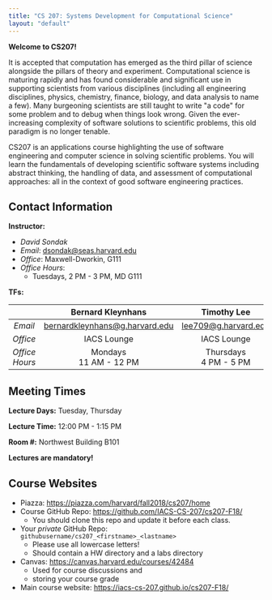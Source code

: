 ```yaml
---
title: "CS 207: Systems Development for Computational Science"
layout: "default"
---
```


**Welcome to CS207!**

It is accepted that computation has emerged as the third pillar of science alongside the 
pillars of theory and experiment.  Computational science is maturing rapidly and has found 
considerable and significant use in supporting scientists from various disciplines (including all 
engineering disciplines, physics, chemistry, finance, biology, and data analysis to name 
a few).  Many burgeoning scientists are still taught to write "a code" for some problem 
and to debug when things look wrong.  Given the ever-increasing complexity of software 
solutions to scientific problems, this old paradigm is no longer tenable.

CS207 is an applications course highlighting the use of software engineering and computer 
science in solving scientific problems. You will learn the fundamentals of developing 
scientific software systems including abstract thinking, the handling of data, and 
assessment of computational approaches: all in the context of good software engineering 
practices.

<!--
You should take this class if you want to be a good programmer or programming-capable member 
of your "company"'s data science team.

After successful completion of this course, you will be able to:

* Use Python, including its advanced features to write scientific programs

* understand what features of Python (or for that matter any programming language) make up its language execution model and how these features impact the code you write: e.g. how modularity, abstraction, and encapsulation can be used to solve problems

* write these programs with good software engineering practices

* code data management techniques to store data, staring from a good understanding of data structures.

* combine these techniques together to write large pieces of software (you will do a group project for this), working in a team of scientists, programmers, etc.

* Be able to hit the road running as a scientist in a startup or other company, or for that matter in academia: you will be able to evaluate and test software to see which one your group ought to use. You will also be a capable unicorn: able to contribute on both the science and software engineering sides of things.
-->


## Contact Information

**Instructor:** 

* *David Sondak*   
* *Email*:  <dsondak@seas.harvard.edu>
* *Office*:  Maxwell-Dworkin, G111  
* *Office Hours*:  
  * Tuesdays, 2 PM - 3 PM, MD G111 
   

**TFs:**

|               | **Bernard Kleynhans**              | **Timothy Lee**                    | **Shiyun Qiu**                     | **Yiqi Xie**                     | **Benjamin Rafetto**        |
| :---:         | :---:                              | :---:                              | :---:                              | :---:                            | :---:                       |
| *Email*       | <bernardkleynhans@g.harvard.edu>   | <lee709@g.harvard.edu>             | <shiyunqiu@g.harvard.edu>          | <yiqi_xie@g.harvard.edu>         | <brafetto@g.harvard.edu>    |
| *Office*      | IACS Lounge                        | IACS Lounge                        | IACS Lounge                        | IACS Lounge                      | MD 123                      | 
| *Office Hours*| Mondays <br> 11 AM - 12 PM         | Thursdays <br> 4 PM - 5 PM         | Wednesdays <br> 10 AM - 11 AM      | Thursdays <br> 3 PM - 4 PM       | Wednesdays <br> 6 PM - 7 PM |


## Meeting Times

**Lecture Days:**  Tuesday, Thursday

**Lecture Time:**  12:00 PM - 1:15 PM

**Room \#:** Northwest Building B101

**Lectures are mandatory!**

## Course Websites

* Piazza: <https://piazza.com/harvard/fall2018/cs207/home>
* Course GitHub Repo: <https://github.com/IACS-CS-207/cs207-F18/> 
  * You should clone this repo and update it before each class.
* Your *private* GitHub Repo: `githubusername/cs207_<firstname>_<lastname>`
  * Please use all lowercase letters!
  * Should contain a HW directory and a labs directory
* Canvas: <https://canvas.harvard.edu/courses/42484>
  * Used for course discussions and 
  * storing your course grade 
* Main course website:  <https://iacs-cs-207.github.io/cs207-F18/>



